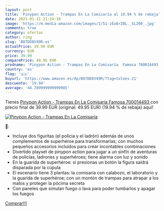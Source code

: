 ```yaml
---
layout: post
title: 'Pinypon Action - Trampas En La Comisaría al 19.94 % de rebaja'
date: 2021-01-11 21:24:10
image: 'https://m.media-amazon.com/images/I/51-zEu6rZBL._SL200_.jpg'
comments: true
category: ofertas
author: ring
slug: 'B07DD8V49R-es'
actualPrice: 39.99 EUR
currency: EUR
price: 39.99
comparePrice: 49.95 EUR
prodname: 'Pinypon Action - Trampas En La Comisaría  Famosa 700014493 '
country: 'es'
flag: '🇪🇸'
buyurl: 'https://www.amazon.es/dp/B07DD8V49R/?tag=tolees-21'
descuento: '19.94'
average: '44.789999999999985'
---
```


Tienes [Pinypon Action - Trampas En La Comisaría  Famosa 700014493 ](https://www.amazon.es/dp/B07DD8V49R/?tag=tolees-21) con precio final de  39.99 EUR (original: 49.95 EUR) (19.94 %  de rebaja) aqui!

[![Pinypon Action - Trampas En La Comisaría](https://m.media-amazon.com/images/I/51-zEu6rZBL._SL200_.jpg)](https://www.amazon.es/dp/B07DD8V49R/?tag=tolees-21)

🔎:

- Incluye dos figuritas (el policia y el ladrón) además de unos complementos de superhéroe para transformarlas; con muchos pequeños accesorios incluidos para crear incontables combinaciones
- Divertido playset de pinypon action para jugar a un sinfín de aventuras de policías, ladrones y superhéroes; tiene alarma con luz y sonido
- En la guarida de superhéroe: si presionas un botón la figura saldrá disparada por la cúpula
- El escenario tiene 3 plantas: la comisaría con calabozo, el laboratorio y la guarida de superhéroe; con un montón de trampas para atrapar a los malos y proteger la pócima secreta
- Con paneles que simulan fuego o lava para poder tumbarlos y apagar los fuegos

[Comprar!!!](https://www.amazon.es/dp/B07DD8V49R/?tag=tolees-21)
